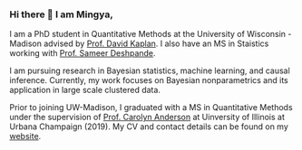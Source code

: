 ### Hi there 👋 I am Mingya,

I am a PhD student in Quantitative Methods at the University of Wisconsin - Madison advised by [Prof. David Kaplan](https://edpsych.education.wisc.edu/fac-staff/kaplan-david/). I also have an MS in Staistics working with [Prof. Sameer Deshpande](https://skdeshpande91.github.io/). 

I am pursuing research in Bayesian statistics, machine learning, and causal inference. Currently, my work focuses on Bayesian nonparametrics and its application in large scale clustered data. 

Prior to joining UW-Madison, I graduated with a MS in Quantitative Methods under the supervision of [Prof. Carolyn Anderson](https://stat.illinois.edu/directory/profile/cja) at Uinversity of Illinois at Urbana Champaign (2019). My CV and contact details can be found on my [website](https://ajinkya-k.github.io/).



<!--
**mhuang233/mhuang233** is a ✨ _special_ ✨ repository because its `README.md` (this file) appears on your GitHub profile.

Here are some ideas to get you started:

- 🔭 I’m currently working on ...
- 🌱 I’m currently learning ...
- 👯 I’m looking to collaborate on ...
- 🤔 I’m looking for help with ...
- 💬 Ask me about ...
- 📫 How to reach me: ...
- 😄 Pronouns: ...
- ⚡ Fun fact: ...
-->
